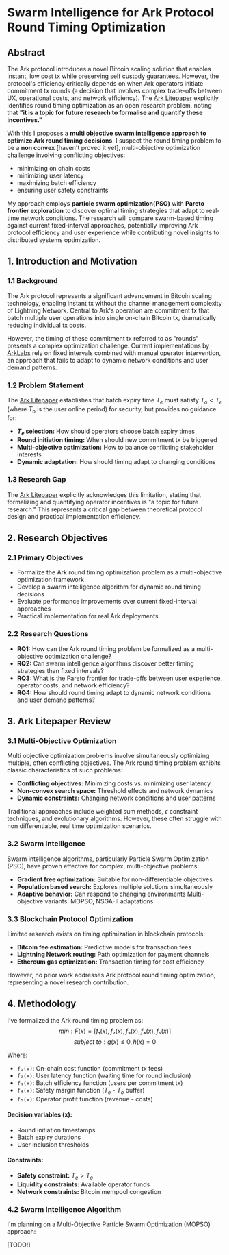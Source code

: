 # Swarm Intelligence for Ark Protocol Round Timing Optimization

## Abstract
The Ark protocol introduces a novel Bitcoin scaling solution that enables instant, low cost tx while preserving self custody guarantees. However, the protocol's efficiency critically depends on when Ark operators initiate commitment tx rounds (a decision that involves complex trade-offs between UX, operational costs, and network efficiency). The [Ark Litepaper](https://docs.arklabs.xyz/ark.pdf) explicitly identifies round timing optimization as an open research problem, noting that **"it is a topic for future research to formalise and quantify these incentives."**

With this I  proposes a **multi objective swarm intelligence approach to optimize Ark round timing decisions**. I suspect the round timing problem to be a **non convex** [haven't proved it yet], multi-objective optimization challenge involving conflicting objectives: 
- minimizing on chain costs
- minimizing user latency
- maximizing batch efficiency
- ensuring user safety constraints

My approach employs **particle swarm optimization(PSO)** with **Pareto frontier exploration** to discover optimal timing strategies that adapt to real-time network conditions. The research will compare swarm-based timing against current fixed-interval approaches, potentially improving Ark protocol efficiency and user experience while contributing novel insights to distributed systems optimization.

## 1. Introduction and Motivation
### 1.1 Background
The Ark protocol represents a significant advancement in Bitcoin scaling technology, enabling instant tx without the channel management complexity of Lightning Network. Central to Ark's operation are commitment tx that batch multiple user operations into single on-chain Bitcoin tx, dramatically reducing individual tx costs.

However, the timing of these commitment tx referred to as "rounds" presents a complex optimization challenge. Current implementations by [ArkLabs](https://arklabs.to/) rely on fixed intervals combined with manual operator intervention, an approach that fails to adapt to dynamic network conditions and user demand patterns.

### 1.2 Problem Statement
The [Ark Litepaper](https://docs.arklabs.xyz/ark.pdf) establishes that batch expiry time $T_e$ must satisfy $T_o < T_e$ (where $T_o$ is the user online period) for security, but provides no guidance for:
- **$T_e$ selection:** How should operators choose batch expiry times
- **Round initiation timing:** When should new commitment tx be triggered
- **Multi-objective optimization:** How to balance conflicting stakeholder interests
- **Dynamic adaptation:** How should timing adapt to changing conditions

### 1.3 Research Gap
The [Ark Litepaper](https://docs.arklabs.xyz/ark.pdf) explicitly acknowledges this limitation, stating that formalizing and quantifying operator incentives is "a topic for future research." This represents a critical gap between theoretical protocol design and practical implementation efficiency.

## 2. Research Objectives
### 2.1 Primary Objectives
- Formalize the Ark round timing optimization problem as a multi-objective optimization framework
- Develop a swarm intelligence algorithm for dynamic round timing decisions
- Evaluate performance improvements over current fixed-interval approaches
- Practical implementation for real Ark deployments

### 2.2 Research Questions
- **RQ1:** How can the Ark round timing problem be formalized as a multi-objective optimization challenge?
- **RQ2:** Can swarm intelligence algorithms discover better timing strategies than fixed intervals?
- **RQ3:** What is the Pareto frontier for trade-offs between user experience, operator costs, and network efficiency?
- **RQ4:** How should round timing adapt to dynamic network conditions and user demand patterns?

## 3. Ark Litepaper Review
### 3.1 Multi-Objective Optimization
Multi objective optimization problems involve simultaneously optimizing multiple, often conflicting objectives. The Ark round timing problem exhibits classic characteristics of such problems:

- **Conflicting objectives:** Minimizing costs vs. minimizing user latency
- **Non-convex search space:** Threshold effects and network dynamics
- **Dynamic constraints:** Changing network conditions and user patterns

Traditional approaches include weighted sum methods, $\epsilon$ constraint techniques, and evolutionary algorithms. 
However, these often struggle with non differentiable, real time optimization scenarios.

### 3.2 Swarm Intelligence
Swarm intelligence algorithms, particularly Particle Swarm Optimization (PSO), have proven effective for complex, multi-objective problems:

- **Gradient free optimization:** Suitable for non-differentiable objectives
- **Population based search:** Explores multiple solutions simultaneously
- **Adaptive behavior:** Can respond to changing environments
Multi-objective variants: MOPSO, NSGA-II adaptations

### 3.3 Blockchain Protocol Optimization
Limited research exists on timing optimization in blockchain protocols:

- **Bitcoin fee estimation:** Predictive models for transaction fees
- **Lightning Network routing:** Path optimization for payment channels
- **Ethereum gas optimization:** Transaction timing for cost efficiency

However, no prior work addresses Ark protocol round timing optimization, representing a novel research contribution.

## 4. Methodology
I've formalized the Ark round timing problem as:
$$min: F(x) =  [f₁(x), f₂(x), f₃(x), f₄(x), f₅(x)]$$
$$subject\ to: g(x) ≤ 0, h(x) = 0$$

Where:

- `f₁(x)`: On-chain cost function (commitment tx fees)
- `f₂(x)`: User latency function (waiting time for round inclusion)
- `f₃(x)`: Batch efficiency function (users per commitment tx)
- `f₄(x)`: Safety margin function ($T_e$ - $T_o$ buffer)
- `f₅(x)`: Operator profit function (revenue - costs)

#### Decision variables (x):
- Round initiation timestamps
- Batch expiry durations
- User inclusion thresholds

#### Constraints:
- **Safety constraint:** $T_e > T_o$
- **Liquidity constraints:** Available operator funds
- **Network constraints:** Bitcoin mempool congestion

### 4.2 Swarm Intelligence Algorithm
I'm planning on a Multi-Objective Particle Swarm Optimization (MOPSO) approach:

[TODO!]